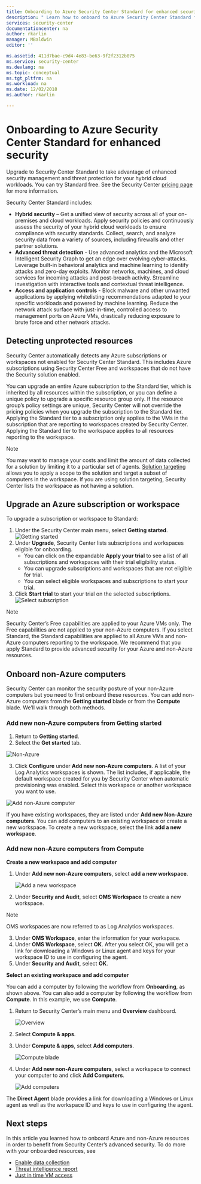 ```yaml
---
title: Onboarding to Azure Security Center Standard for enhanced security | Microsoft Docs
description: " Learn how to onboard to Azure Security Center Standard for enhanced security. "
services: security-center
documentationcenter: na
author: rkarlin
manager: MBaldwin
editor: ''

ms.assetid: 411d7bae-c9d4-4e83-be63-9f2f2312b075
ms.service: security-center
ms.devlang: na
ms.topic: conceptual
ms.tgt_pltfrm: na
ms.workload: na
ms.date: 12/02/2018
ms.author: rkarlin

---
```

# Onboarding to Azure Security Center Standard for enhanced security
Upgrade to Security Center Standard to take advantage of enhanced security management and threat protection for your hybrid cloud workloads.  You can try Standard free. See the Security Center [pricing page](https://azure.microsoft.com/pricing/details/security-center/) for more information.

Security Center Standard includes:

- **Hybrid security** – Get a unified view of security across all of your on-premises and cloud workloads. Apply security policies and continuously assess the security of your hybrid cloud workloads to ensure compliance with security standards. Collect, search, and analyze security data from a variety of sources, including firewalls and other partner solutions.
- **Advanced threat detection** - Use advanced analytics and the Microsoft Intelligent Security Graph to get an edge over evolving cyber-attacks.  Leverage built-in behavioral analytics and machine learning to identify attacks and zero-day exploits. Monitor networks, machines, and cloud services for incoming attacks and post-breach activity. Streamline investigation with interactive tools and contextual threat intelligence.
- **Access and application controls** - Block malware and other unwanted applications by applying whitelisting recommendations adapted to your specific workloads and powered by machine learning. Reduce the network attack surface with just-in-time, controlled access to management ports on Azure VMs, drastically reducing exposure to brute force and other network attacks.

## Detecting unprotected resources     
Security Center automatically detects any Azure subscriptions or workspaces not enabled for Security Center Standard. This includes Azure subscriptions using Security Center Free and workspaces that do not have the Security solution enabled.

You can upgrade an entire Azure subscription to the Standard tier, which is inherited by all resources within the subscription, or you can define a unique policy to upgrade a specific resource group only. If the resource group’s policy settings are unique, Security Center will not override the pricing policies when you upgrade the subscription to the Standard tier. Applying the Standard tier to a subscription only applies to the VMs in the subscription that are reporting to workspaces created by Security Center. Applying the Standard tier to the workspace applies to all resources reporting to the workspace.

> [!NOTE]
> You may want to manage your costs and limit the amount of data collected for a solution by limiting it to a particular set of agents. [Solution targeting](../operations-management-suite/operations-management-suite-solution-targeting.md) allows you to apply a scope to the solution and target a subset of computers in the workspace.  If you are using solution targeting, Security Center lists the workspace as not having a solution.
>
>

## Upgrade an Azure subscription or workspace
To upgrade a subscription or workspace to Standard:
1. Under the Security Center main menu, select **Getting started**.
  ![Getting started](./media/security-center-onboarding/get-started.png)
2. Under **Upgrade**, Security Center lists subscriptions and workspaces eligible for onboarding. 
   - You can click on the expandable **Apply your trial** to see a list of all subscriptions and workspaces with their trial eligibility status.
   -	You can upgrade subscriptions and workspaces that are not eligible for trial.
   -	You can select eligible workspaces and subscriptions to start your trial.
3.	Click **Start trial** to start your trial on the selected subscriptions.
  ![Select subscription](./media/security-center-onboarding/select-subscription.png)


   > [!NOTE]
   > Security Center’s Free capabilities are applied to your Azure VMs only. The Free capabilities are not applied to your non-Azure computers. If you select Standard, the Standard capabilities are applied to all Azure VMs and non-Azure computers reporting to the workspace. We recommend that you apply Standard to provide advanced security for your Azure and non-Azure resources.
   >
   >

## Onboard non-Azure computers
Security Center can monitor the security posture of your non-Azure computers but you need to first onboard these resources. You can add non-Azure computers from the **Getting started** blade or from the **Compute** blade. We’ll walk through both methods.

### Add new non-Azure computers from **Getting started**

1. Return to **Getting started**.   
2. Select the **Get started** tab.

  ![Non-Azure](./media/security-center-onboarding/non-azure.png)

3. Click **Configure** under **Add new non-Azure computers**. A list of your Log Analytics workspaces is shown. The list includes, if applicable, the default workspace created for you by Security Center when automatic provisioning was enabled. Select this workspace or another workspace you want to use.

  ![Add non-Azure computer][7]

If you have existing workspaces, they are listed under **Add new Non-Azure computers**. You can add computers to an existing workspace or create a new workspace. To create a new workspace, select the link **add a new workspace**.

### Add new non-Azure computers from **Compute**

**Create a new workspace and add computer**

1. Under **Add new non-Azure computers**, select **add a new workspace**.

   ![Add a new workspace][4]

2. Under **Security and Audit**, select **OMS Workspace** to create a new workspace.
> [!NOTE]
> OMS workspaces are now referred to as Log Analytics workspaces.
3. Under **OMS Workspace**, enter the information for your workspace.
4. Under **OMS Workspace**, select **OK**.  After you select OK, you will get a link for downloading a Windows or Linux agent and keys for your workspace ID to use in configuring the agent.
5. Under **Security and Audit**, select **OK**.

**Select an existing workspace and add computer**

You can add a computer by following the workflow from **Onboarding**, as shown above. You can also add a computer by following the workflow from **Compute**. In this example, we use **Compute**.

1. Return to Security Center’s main menu and **Overview** dashboard.

   ![Overview][5]

2. Select **Compute & apps**.
3. Under **Compute & apps**, select **Add computers**.

   ![Compute blade][6]

4. Under **Add new non-Azure computers**, select a workspace to connect your computer to and click **Add Computers**.

   ![Add computers][7]

 The **Direct Agent** blade provides a link for downloading a Windows or Linux agent as well as the workspace ID and keys to use in configuring the agent.   

## Next steps
In this article you learned how to onboard Azure and non-Azure resources in order to benefit from Security Center’s advanced security.  To do more with your onboarded resources, see

- [Enable data collection](security-center-enable-data-collection.md)
- [Threat intelligence report](security-center-threat-report.md)
- [Just in time VM access](security-center-just-in-time.md)

<!--Image references-->
[1]: ./media/security-center-onboarding/onboard.png
[2]: ./media/security-center-onboarding/onboard-subscription.png
[3]: ./media/security-center-onboarding/get-started.png
[4]: ./media/security-center-onboarding/create-workspace.png
[5]: ./media/security-center-onboarding/overview.png
[6]: ./media/security-center-onboarding/compute-blade.png
[7]: ./media/security-center-onboarding/add-computer.png
[8]: ./media/security-center-onboarding/onboard-workspace.png
